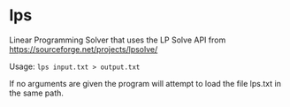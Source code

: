 # lps
 Linear Programming Solver that uses the LP Solve API from https://sourceforge.net/projects/lpsolve/

Usage: ```lps input.txt > output.txt```

If no arguments are given the program will attempt to load the file lps.txt in the same path. 
